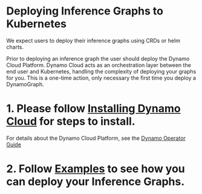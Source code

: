 <!--
SPDX-FileCopyrightText: Copyright (c) 2025 NVIDIA CORPORATION & AFFILIATES. All rights reserved.
SPDX-License-Identifier: Apache-2.0

Licensed under the Apache License, Version 2.0 (the "License");
you may not use this file except in compliance with the License.
You may obtain a copy of the License at

http://www.apache.org/licenses/LICENSE-2.0

Unless required by applicable law or agreed to in writing, software
distributed under the License is distributed on an "AS IS" BASIS,
WITHOUT WARRANTIES OR CONDITIONS OF ANY KIND, either express or implied.
See the License for the specific language governing permissions and
limitations under the License.
-->

# Deploying Inference Graphs to Kubernetes

We expect users to deploy their inference graphs using CRDs or helm charts.

Prior to deploying an inference graph the user should deploy the Dynamo Cloud Platform.
Dynamo Cloud acts as an orchestration layer between the end user and Kubernetes, handling the complexity of deploying your graphs for you. This is a one-time action, only necessary the first time you deploy a DynamoGraph.


# 1. Please follow [Installing Dynamo Cloud](./dynamo_cloud.md) for steps to install.
For details about the Dynamo Cloud Platform, see the [Dynamo Operator Guide](dynamo_operator.md)

# 2. Follow [Examples](../../examples/README.md) to see how you can deploy your Inference Graphs.

